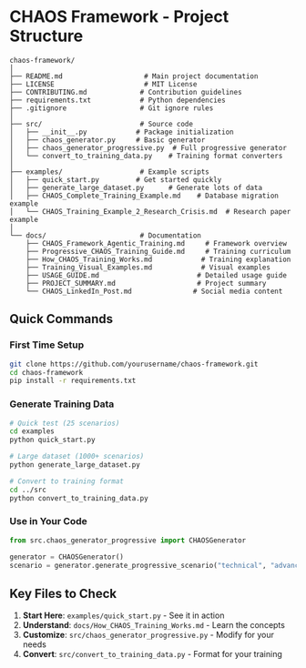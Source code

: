 # CHAOS Framework - Project Structure

```
chaos-framework/
│
├── README.md                    # Main project documentation
├── LICENSE                      # MIT License
├── CONTRIBUTING.md             # Contribution guidelines
├── requirements.txt            # Python dependencies
├── .gitignore                  # Git ignore rules
│
├── src/                        # Source code
│   ├── __init__.py            # Package initialization
│   ├── chaos_generator.py     # Basic generator
│   ├── chaos_generator_progressive.py  # Full progressive generator
│   └── convert_to_training_data.py    # Training format converters
│
├── examples/                   # Example scripts
│   ├── quick_start.py         # Get started quickly
│   ├── generate_large_dataset.py      # Generate lots of data
│   ├── CHAOS_Complete_Training_Example.md    # Database migration example
│   └── CHAOS_Training_Example_2_Research_Crisis.md  # Research paper example
│
└── docs/                       # Documentation
    ├── CHAOS_Framework_Agentic_Training.md     # Framework overview
    ├── Progressive_CHAOS_Training_Guide.md     # Training curriculum
    ├── How_CHAOS_Training_Works.md            # Training explanation
    ├── Training_Visual_Examples.md            # Visual examples
    ├── USAGE_GUIDE.md                        # Detailed usage guide
    ├── PROJECT_SUMMARY.md                    # Project summary
    └── CHAOS_LinkedIn_Post.md               # Social media content
```

## Quick Commands

### First Time Setup
```bash
git clone https://github.com/yourusername/chaos-framework.git
cd chaos-framework
pip install -r requirements.txt
```

### Generate Training Data
```bash
# Quick test (25 scenarios)
cd examples
python quick_start.py

# Large dataset (1000+ scenarios)
python generate_large_dataset.py

# Convert to training format
cd ../src
python convert_to_training_data.py
```

### Use in Your Code
```python
from src.chaos_generator_progressive import CHAOSGenerator

generator = CHAOSGenerator()
scenario = generator.generate_progressive_scenario("technical", "advanced")
```

## Key Files to Check

1. **Start Here**: `examples/quick_start.py` - See it in action
2. **Understand**: `docs/How_CHAOS_Training_Works.md` - Learn the concepts
3. **Customize**: `src/chaos_generator_progressive.py` - Modify for your needs
4. **Convert**: `src/convert_to_training_data.py` - Format for your training
